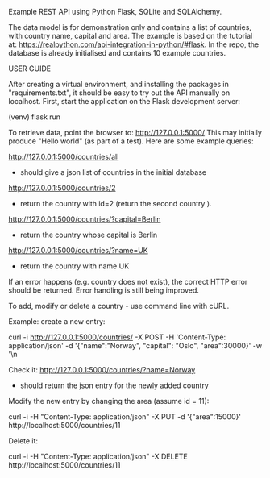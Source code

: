 Example REST API using Python Flask, SQLite and SQLAlchemy.

The data model is for demonstration only and contains a list of countries, with country name, capital and area. The example is based on the tutorial at: https://realpython.com/api-integration-in-python/#flask. In the repo, the database is already initialised and contains 10 example countries.

USER GUIDE

After creating a virtual environment, and installing the packages in "requirements.txt", it should be easy to try out the API manually on localhost. First, start the application on the Flask development server:

(venv) flask run

To retrieve data, point the browser to: http://127.0.0.1:5000/ This may initially produce "Hello world" (as part of a test). Here are some example queries:

http://127.0.0.1:5000/countries/all

- should give a json list of countries in the initial database

http://127.0.0.1:5000/countries/2

- return the country with id=2 (return the second country ).

http://127.0.0.1:5000/countries/?capital=Berlin

- return the country whose capital is Berlin

http://127.0.0.1:5000/countries/?name=UK

- return the country with name UK

If an error happens (e.g. country does not exist), the correct HTTP error should be returned. Error handling is still being improved.

To add, modify or delete a country - use command line with cURL.

Example: create a new entry:

curl -i http://127.0.0.1:5000/countries/ -X POST -H 'Content-Type: application/json' -d '{"name":"Norway", "capital": "Oslo", "area":30000}' -w '\n

Check it:
http://127.0.0.1:5000/countries/?name=Norway

- should return the json entry for the newly added country

Modify the new entry by changing the area (assume id = 11):

curl -i -H "Content-Type: application/json" -X PUT -d '{"area":15000}' http://localhost:5000/countries/11

Delete it:

curl -i -H "Content-Type: application/json" -X DELETE http://localhost:5000/countries/11
